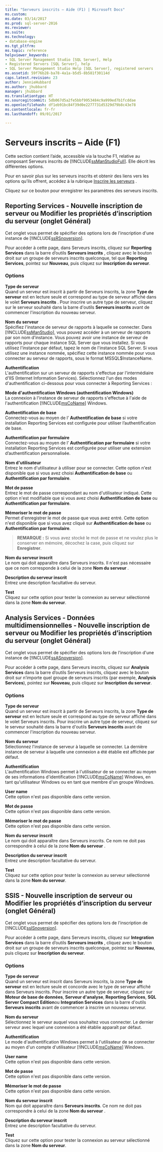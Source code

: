 ```yaml
---
title: "Serveurs inscrits – Aide (F1) | Microsoft Docs"
ms.custom: 
ms.date: 03/14/2017
ms.prod: sql-server-2016
ms.reviewer: 
ms.suite: 
ms.technology:
- database-engine
ms.tgt_pltfrm: 
ms.topic: reference
helpviewer_keywords:
- SQL Server Management Studio [SQL Server], Help
- Registered Servers [SQL Server], help
- SQL Server Management Studio Help [SQL Server], registered servers
ms.assetid: 59f76b28-ba78-4a1a-b5d5-8b581f30114d
caps.latest.revision: 23
author: JennieHubbard
ms.author: jhubbard
manager: jhubbard
ms.translationtype: HT
ms.sourcegitcommit: 5db067d5a2fe5bbf9953484c9a999ed7b1fcddae
ms.openlocfilehash: df1eb91bc84f39d0e2277731d5329d79b8c43e78
ms.contentlocale: fr-fr
ms.lasthandoff: 09/01/2017

---
```

# <a name="registered-servers-f1-help"></a>Serveurs inscrits – Aide (F1)
  Cette section contient l’aide, accessible via la touche F1, relative au composant Serveurs inscrits de [!INCLUDE[ssManStudioFull](../../includes/ssmanstudiofull-md.md)]. Elle décrit les différentes options.
  
 Pour en savoir plus sur les serveurs inscrits et obtenir des liens vers les options qu’ils offrent, accédez à la rubrique [Inscrire les serveurs](../../tools/sql-server-management-studio/register-servers.md) . 
 

 Cliquez sur ce bouton pour enregistrer les paramètres des serveurs inscrits. 
 
 ## <a name="reporting-services-new-or-edit-server-registration-general-tab"></a>Reporting Services - Nouvelle inscription de serveur ou Modifier les propriétés d’inscription du serveur (onglet Général) 
  Cet onglet vous permet de spécifier des options lors de l'inscription d'une instance de [!INCLUDE[ssRSnoversion](../../includes/ssrsnoversion-md.md)].  
  
 Pour accéder à cette page, dans Serveurs inscrits, cliquez sur **Reporting Services** dans la barre d’outils **Serveurs inscrits** , cliquez avec le bouton droit sur un groupe de serveurs inscrits quelconque, tel que **Reporting Services**, pointez sur **Nouveau**, puis cliquez sur **Inscription du serveur**.  
  
### <a name="options"></a>Options  
 **Type de serveur**  
 Quand un serveur est inscrit à partir de Serveurs inscrits, la zone **Type de serveur** est en lecture seule et correspond au type de serveur affiché dans le volet **Serveurs inscrits** . Pour inscrire un autre type de serveur, cliquez sur le serveur souhaité dans la barre d'outils **Serveurs inscrits** avant de commencer l'inscription du nouveau serveur.  
  
 **Nom du serveur**  
 Spécifiez l'instance de serveur de rapports à laquelle se connecter. Dans [!INCLUDE[ssManStudio](../../includes/ssmanstudio-md.md)], vous pouvez accéder à un serveur de rapports par son nom d'instance. Vous pouvez avoir une instance de serveur de rapports pour chaque instance SQL Server que vous installez. Si vous utilisez l'instance par défaut, tapez le nom de l'instance SQL Server. Si vous utilisez une instance nommée, spécifiez cette instance nommée pour vous connecter au serveur de rapports, sous le format MSSQL$InstanceName.  
  
 **Authentification**  
 L'authentification sur un serveur de rapports s'effectue par l'intermédiaire d'IIS (Internet Information Services). Sélectionnez l'un des modes d'authentification ci-dessous pour vous connecter à Reporting Services :  
  
 **Mode d'authentification Windows (authentification Windows)**  
 La connexion à l'instance de serveur de rapports s'effectue à l'aide de l'authentification [!INCLUDE[msCoName](../../includes/msconame-md.md)] Windows.  
  
 **Authentification de base**  
 Connectez-vous au moyen de l’ **Authentification de base** si votre installation Reporting Services est configurée pour utiliser l’authentification de base.  
  
 **Authentification par formulaire**  
 Connectez-vous au moyen de l’ **Authentification par formulaire** si votre installation Reporting Services est configurée pour utiliser une extension d’authentification personnalisée.  
  
 **Nom d'utilisateur**  
 Entrez le nom d'utilisateur à utiliser pour se connecter. Cette option n'est disponible que si vous avez choisi **Authentification de base** ou **Authentification par formulaire**.  
  
 **Mot de passe**  
 Entrez le mot de passe correspondant au nom d'utilisateur indiqué. Cette option n'est modifiable que si vous avez choisi **Authentification de base** ou **Authentification par formulaire**.  
  
 **Mémoriser le mot de passe**  
 Permet d'enregistrer le mot de passe que vous avez entré. Cette option n'est disponible que si vous avez cliqué sur **Authentification de base** ou **Authentification par formulaire**.  
  
> **REMARQUE :** Si vous avez stocké le mot de passe et ne voulez plus le conserver en mémoire, décochez la case, puis cliquez sur **Enregistrer**.  
  
 **Nom du serveur inscrit**  
 Le nom qui doit apparaître dans Serveurs inscrits. Il n'est pas nécessaire que ce nom corresponde à celui de la zone **Nom du serveur** .  
  
 **Description du serveur inscrit**  
 Entrez une description facultative du serveur.  
  
 **Test**  
 Cliquez sur cette option pour tester la connexion au serveur sélectionné dans la zone **Nom du serveur**.  
  
 
 ## <a name="analysis-services---multidimensional-data-new-or-edit-server-registration-general-tab"></a>Analysis Services - Données multidimensionnelles - Nouvelle inscription de serveur ou Modifier les propriétés d’inscription du serveur (onglet Général)
 
  Cet onglet vous permet de spécifier des options lors de l'inscription d'une instance de [!INCLUDE[ssASnoversion](../../includes/ssasnoversion-md.md)].  
  
 Pour accéder à cette page, dans Serveurs inscrits, cliquez sur **Analysis Services** dans la barre d’outils Serveurs inscrits, cliquez avec le bouton droit sur n’importe quel groupe de serveurs inscrits (par exemple, **Analysis Services**), pointez sur **Nouveau**, puis cliquez sur **Inscription du serveur**.  
  
### <a name="options"></a>Options  
 **Type de serveur**  
 Quand un serveur est inscrit à partir de Serveurs inscrits, la zone **Type de serveur** est en lecture seule et correspond au type de serveur affiché dans le volet Serveurs inscrits. Pour inscrire un autre type de serveur, cliquez sur le serveur souhaité dans la barre d'outils **Serveurs inscrits** avant de commencer l'inscription du nouveau serveur.  
  
 **Nom du serveur**  
 Sélectionnez l'instance de serveur à laquelle se connecter. La dernière instance de serveur à laquelle une connexion a été établie est affichée par défaut.  
  
 **Authentification**  
 L'authentification Windows permet à l'utilisateur de se connecter au moyen de ses informations d'identification [!INCLUDE[msCoName](../../includes/msconame-md.md)] Windows, en tant qu'utilisateur Windows ou en tant que membre d'un groupe Windows.  
  
 **User name**  
 Cette option n'est pas disponible dans cette version.  
  
 **Mot de passe**  
 Cette option n'est pas disponible dans cette version.  
  
 **Mémoriser le mot de passe**  
 Cette option n'est pas disponible dans cette version.  
  
 **Nom du serveur inscrit**  
 Le nom qui doit apparaître dans Serveurs inscrits. Ce nom ne doit pas correspondre à celui de la zone **Nom du serveur** .  
  
 **Description du serveur inscrit**  
 Entrez une description facultative du serveur.  
  
 **Test**  
 Cliquez sur cette option pour tester la connexion au serveur sélectionné dans la zone **Nom du serveur**. 
 
 ## <a name="ssis-new-or-edit-server-registration-general-tab"></a>SSIS - Nouvelle inscription de serveur ou Modifier les propriétés d’inscription du serveur (onglet Général) 
 
 Cet onglet vous permet de spécifier des options lors de l'inscription de [!INCLUDE[ssISnoversion](../../includes/ssisnoversion-md.md)].  
  
 Pour accéder à cette page, dans Serveurs inscrits, cliquez sur **Integration Services** dans la barre d’outils **Serveurs inscrits** , cliquez avec le bouton droit sur un groupe de serveurs inscrits quelconque, pointez sur **Nouveau**, puis cliquez sur **Inscription du serveur**.  
  
### <a name="options"></a>Options  
 **Type de serveur**  
 Quand un serveur est inscrit dans Serveurs inscrits, la zone **Type de serveur** est en lecture seule et concorde avec le type de serveur affiché dans Serveurs inscrits. Pour inscrire un autre type de serveur, cliquez sur **Moteur de base de données**, **Serveur d'analyse**, **Reporting Services**, **SQL Server Compact** **Edition**ou **Integration Services** dans la barre d'outils **Serveurs inscrits** avant de commencer à inscrire un nouveau serveur.  
  
 **Nom du serveur**  
 Sélectionnez le serveur auquel vous souhaitez vous connecter. Le dernier serveur avec lequel une connexion a été établie apparaît par défaut.  
  
 **Authentification**  
 Le mode d'authentification Windows permet à l'utilisateur de se connecter au moyen d'un compte d'utilisateur [!INCLUDE[msCoName](../../includes/msconame-md.md)] Windows.  
  
 **User name**  
 Cette option n'est pas disponible dans cette version.  
  
 **Mot de passe**  
 Cette option n'est pas disponible dans cette version.  
  
 **Mémoriser le mot de passe**  
 Cette option n'est pas disponible dans cette version.  
  
 **Nom du serveur inscrit**  
 Nom qui doit apparaître dans **Serveurs inscrits**. Ce nom ne doit pas correspondre à celui de la zone **Nom du serveur** .  
  
 **Description du serveur inscrit**  
 Entrez une description facultative du serveur.  
  
 **Test**  
 Cliquez sur cette option pour tester la connexion au serveur sélectionné dans la zone **Nom du serveur**. 
  

 
 
  

